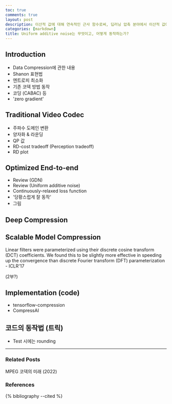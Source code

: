 ```yaml
---
toc: true
comments: true
layout: post
description: 이산적 값에 대해 연속적인 근사 함수로써, 딥러닝 압축 분야에서 이산적 값에 대한 엔트로피 코딩의 gradient를 계산할 수 있도록 하는 Uniform additive noise 방법에 대하여 서술한다.
categories: [markdown]
title: Uniform additive noise는 무엇이고, 어떻게 동작하는가?
---
```



## Introduction
- Data Compression에 관한 내용
- Shanon 표현법
- 엔트로피 최소화
- 기존 코덱 방법 동작
- 코딩 (CABAC) 등
- 'zero gradient'

## Traditional Video Codec
- 주파수 도메인 변환
- 양자화 & 라운딩
- QP 값
- RD-cost tradeoff (Perception tradeoff)
- RD plot

## Optimized End-to-end
- Review (GDN)
- Review (Uniform additive noise)
- Continuously-relaxed loss function
- '당황스럽게 잘 동작'
- 그림

## Deep Compression

## Scalable Model Compression 

Linear filters were parameterized using their discrete cosine transform (DCT) coefficients.
We found this to be slightly more effective in speeding up the convergence than discrete
Fourier transform (DFT) parameterization - ICLR'17

(2부?)
## Implementation (code)
- tensorflow-compression
- CompressAI

## 코드의 동작법 (트릭)
- Test 시에는 rounding

---
### Related Posts
MPEG 코덱의 미래 (2022)

### References
{% bibliography --cited %}